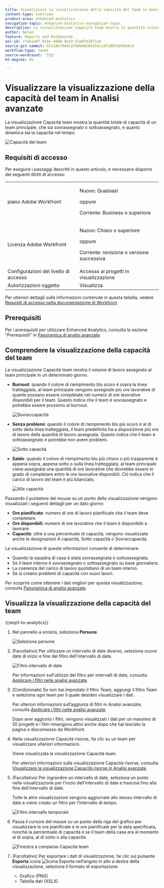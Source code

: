 ```yaml
---
title: Visualizzare la visualizzazione della capacità del team in Analisi avanzate
content-type: overview
product-area: enhanced-analytics
navigation-topic: enhanced-analytics-navigation-topic
description: La visualizzazione Capacità team mostra la quantità totale di capacità di un team principale, che sia sovrassegnato o sottoassegnato, e quanto dinamica sia la capacità nel tempo.
author: Nolan
feature: Reports and Dashboards
exl-id: cfeb1a87-01be-4088-9e33-53a97e3871ad
source-git-commit: 81118e794dca746b482b8355c24fa997a9f0edc9
workflow-type: tm+mt
source-wordcount: '712'
ht-degree: 0%

---
```


# Visualizzare la visualizzazione della capacità del team in Analisi avanzate

<!-- Audited: 01/2024 -->

La visualizzazione Capacità team mostra la quantità totale di capacità di un team principale, che sia sovrassegnato o sottoassegnato, e quanto dinamica sia la capacità nel tempo.

![Capacità del team](assets/team-capacity.png)

## Requisiti di accesso

Per eseguire i passaggi descritti in questo articolo, è necessario disporre dei seguenti diritti di accesso:

<table style="table-layout:auto"> 
 <col> 
 <col> 
 <tbody> 
  <tr> 
   <td role="rowheader">piano Adobe Workfront</td> 
   <td>
      <p>Nuovo: Qualsiasi</p>
      <p>oppure</p>
      <p>Corrente: Business o superiore</p></td>
  </tr> 
  <tr> 
   <td role="rowheader">Licenza Adobe Workfront</td>
   <td>
      <p>Nuovo: Chiaro o superiore</p>
      <p>oppure</p>
      <p>Corrente: revisione o versione successiva</p>
   </td>
  </tr> 
  <tr> 
   <td role="rowheader">Configurazioni del livello di accesso</td> 
   <td>Accesso ai progetti in visualizzazione</td> 
  </tr> 
  <tr> 
   <td role="rowheader">Autorizzazioni oggetto</td> 
   <td>Visualizza </td> 
  </tr> 
 </tbody> 
</table>

Per ulteriori dettagli sulle informazioni contenute in questa tabella, vedere [Requisiti di accesso nella documentazione di Workfront](/help/quicksilver/administration-and-setup/add-users/access-levels-and-object-permissions/access-level-requirements-in-documentation.md).

## Prerequisiti

Per i prerequisiti per utilizzare Enhanced Analytics, consulta la sezione &quot;Prerequisiti&quot; in [Panoramica di analisi avanzate](../enhanced-analytics/enhanced-analytics-overview.md).

## Comprendere la visualizzazione della capacità del team

La visualizzazione Capacità team mostra il volume di lavoro assegnato al team principale in un determinato giorno.

* **Burnout**: quando il colore di riempimento blu scuro è sopra la linea tratteggiata, al team principale vengono assegnate più ore lavorative di quante possano essere completate nel numero di ore lavorative disponibili per il team. Questo indica che il team è sovrassegnato e potrebbe essere prossimo al burnout.

  ![Sovraccapacità](assets/team-capacity-over-capacity.png)

* **Senza problemi**: quando il colore di riempimento blu più scuro è al di sotto della linea tratteggiata, il team predefinito ha a disposizione più ore di lavoro della quantità di lavoro assegnata. Questo indica che il team è sottoassegnato e potrebbe non avere problemi.

  ![Sotto capacità](assets/team-capacity-under-capacity.png)

* **Saldo**: quando il colore di riempimento blu più chiaro o più trasparente è appena sopra, appena sotto o sulla linea tratteggiata, al team principale viene assegnata una quantità di ore lavorative che dovrebbe essere in grado di completare entro le ore lavorative disponibili. Ciò indica che il carico di lavoro del team è più bilanciato.

  ![Alla capacità](assets/team-capacity-at-capacity.png)

Passando il puntatore del mouse su un punto della visualizzazione vengono visualizzati i seguenti dettagli per un dato giorno:

* **Ore pianificate**: numero di ore di lavoro pianificate che il team deve completare.
* **Ore disponibili**: numero di ore lavorative che il team è disponibile a lavorare.
* **Capacità**: oltre a una percentuale di capacità, vengono visualizzate anche le designazioni A capacità, Sotto capacità o Sovraccapacità.

La visualizzazione di queste informazioni consente di determinare:

* Quando la squadra di casa è stata sovrassegnata o sottoassegnata.
* Se il team interno è sovrassegnato o sottoassegnato su base giornaliera.
* La coerenza del carico di lavoro quotidiano di un team interno.
* Se si creano problemi di capacità con nuovi lavori.

Per scoprire come ottenere i dati migliori per questa visualizzazione, consulta [Panoramica di analisi avanzate](../enhanced-analytics/enhanced-analytics-overview.md).

## Visualizza la visualizzazione della capacità del team

{{step1-to-analytics}}

1. Nel pannello a sinistra, seleziona **Persone**.

   ![Seleziona persone](assets/people-area-cropped-qs-350x276.png)

1. (Facoltativo) Per utilizzare un intervallo di date diverso, seleziona nuove date di inizio e fine dal filtro dell’intervallo di date.

   ![Filtro intervallo di date](assets/filters-select-date-range-350x344.png)

   Per informazioni sull’utilizzo del filtro per intervalli di date, consulta [Applicare i filtri nelle analisi avanzate](../enhanced-analytics/use-enhanced-analytics-filters.md).

1. (Condizionale) Se non hai impostato il filtro Team, aggiungi il filtro Team e seleziona ogni team per il quale desideri visualizzare i dati.

   Per ulteriori informazioni sull’aggiunta di filtri in Analisi avanzate, consulta [Applicare i filtri nelle analisi avanzate](../enhanced-analytics/use-enhanced-analytics-filters.md).

   Dopo aver aggiunto i filtri, vengono visualizzati i dati per un massimo di 50 progetti e i filtri rimangono attivi anche dopo che hai lasciato la pagina o disconnesso da Workfront.

1. Nella visualizzazione Capacità risorse, fai clic su un team per visualizzare ulteriori informazioni.

   Viene visualizzata la visualizzazione Capacità team.

   Per ulteriori informazioni sulla visualizzazione Capacità risorse, consulta [Visualizzare la visualizzazione Capacità risorse in Analisi avanzate](../enhanced-analytics/resource-capacity-overview.md).

1. (Facoltativo) Per ingrandire un intervallo di date, seleziona un punto nella visualizzazione per l’inizio dell’intervallo di date e trascina fino alla fine dell’intervallo di date.

   Tutte le altre visualizzazioni vengono aggiornate allo stesso intervallo di date e viene creato un filtro per l’intervallo di tempo.

   ![Filtro intervallo temporale](assets/timeframe-filter-350x220.png)

1. Passa il cursore del mouse su un punto della riga del grafico per visualizzare le ore pianificate e le ore pianificate per la data specificata, nonché la percentuale di capacità e se il team della casa era al momento al di sopra, al di sotto o alla capacità.

   ![Finestra a comparsa Capacità team](assets/team-capacity-capacity-pop-up-350x351.png)

1. (Facoltativo) Per esportare i dati di visualizzazione, fai clic sul pulsante **Esporta** icona ![Icona Esporta](assets/export.png) nell’angolo in alto a destra della visualizzazione, seleziona il formato di esportazione:

   * Grafico (PNG)
   * Tabella dati (XSLX)


